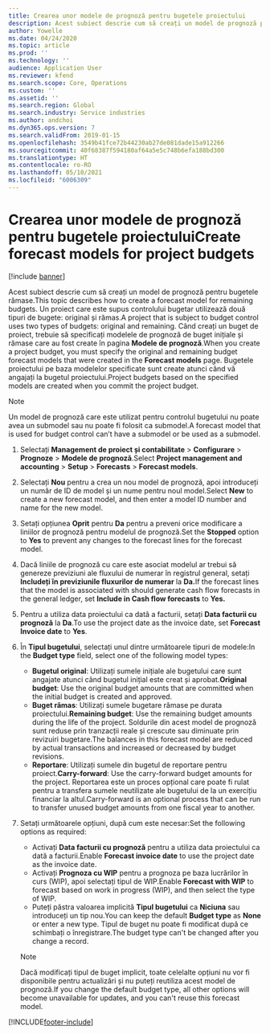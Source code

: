 ```yaml
---
title: Crearea unor modele de prognoză pentru bugetele proiectului
description: Acest subiect descrie cum să creați un model de prognoză pentru bugetele rămase.
author: Yowelle
ms.date: 04/24/2020
ms.topic: article
ms.prod: ''
ms.technology: ''
audience: Application User
ms.reviewer: kfend
ms.search.scope: Core, Operations
ms.custom: ''
ms.assetid: ''
ms.search.region: Global
ms.search.industry: Service industries
ms.author: andchoi
ms.dyn365.ops.version: 7
ms.search.validFrom: 2019-01-15
ms.openlocfilehash: 3549b41fce72b44230ab27de081dade15a912266
ms.sourcegitcommit: 40f68387f594180af64a5e5c748b6efa188bd300
ms.translationtype: HT
ms.contentlocale: ro-RO
ms.lasthandoff: 05/10/2021
ms.locfileid: "6006309"
---
```

# <a name="create-forecast-models-for-project-budgets"></a><span data-ttu-id="e8c26-103">Crearea unor modele de prognoză pentru bugetele proiectului</span><span class="sxs-lookup"><span data-stu-id="e8c26-103">Create forecast models for project budgets</span></span> 

[!include [banner](../includes/banner.md)]

<span data-ttu-id="e8c26-104">Acest subiect descrie cum să creați un model de prognoză pentru bugetele rămase.</span><span class="sxs-lookup"><span data-stu-id="e8c26-104">This topic describes how to create a forecast model for remaining budgets.</span></span> <span data-ttu-id="e8c26-105">Un proiect care este supus controlului bugetar utilizează două tipuri de bugete: original și rămas.</span><span class="sxs-lookup"><span data-stu-id="e8c26-105">A project that is subject to budget control uses two types of budgets: original and remaining.</span></span> <span data-ttu-id="e8c26-106">Când creați un buget de proiect, trebuie să specificați modelele de prognoză de buget inițiale și rămase care au fost create în pagina **Modele de prognoză**.</span><span class="sxs-lookup"><span data-stu-id="e8c26-106">When you create a project budget, you must specify the original and remaining budget forecast models that were created in the **Forecast models** page.</span></span> <span data-ttu-id="e8c26-107">Bugetele proiectului pe baza modelelor specificate sunt create atunci când vă angajați la bugetul proiectului.</span><span class="sxs-lookup"><span data-stu-id="e8c26-107">Project budgets based on the specified models are created when you commit the project budget.</span></span>

> [!NOTE]
> <span data-ttu-id="e8c26-108">Un model de prognoză care este utilizat pentru controlul bugetului nu poate avea un submodel sau nu poate fi folosit ca submodel.</span><span class="sxs-lookup"><span data-stu-id="e8c26-108">A forecast model that is used for budget control can’t have a submodel or be used as a submodel.</span></span>

1. <span data-ttu-id="e8c26-109">Selectați **Management de proiect și contabilitate** > **Configurare** > **Prognoze**  > **Modele de prognoză**.</span><span class="sxs-lookup"><span data-stu-id="e8c26-109">Select **Project management and accounting** > **Setup** > **Forecasts**  > **Forecast models**.</span></span>
2. <span data-ttu-id="e8c26-110">Selectați **Nou** pentru a crea un nou model de prognoză, apoi introduceți un număr de ID de model și un nume pentru noul model.</span><span class="sxs-lookup"><span data-stu-id="e8c26-110">Select **New** to create a new forecast model, and then enter a model ID number and name for the new model.</span></span> 
3. <span data-ttu-id="e8c26-111">Setați opțiunea **Oprit** pentru **Da** pentru a preveni orice modificare a liniilor de prognoză pentru modelul de prognoză.</span><span class="sxs-lookup"><span data-stu-id="e8c26-111">Set the **Stopped** option to **Yes** to prevent any changes to the forecast lines for the forecast model.</span></span> 
4. <span data-ttu-id="e8c26-112">Dacă liniile de prognoză cu care este asociat modelul ar trebui să genereze previziuni ale fluxului de numerar în registrul general, setați **Includeți în previziunile fluxurilor de numerar** la **Da.**</span><span class="sxs-lookup"><span data-stu-id="e8c26-112">If the forecast lines that the model is associated with should generate cash flow forecasts in the general ledger, set **Include in Cash flow forecasts** to **Yes.**</span></span> 
5. <span data-ttu-id="e8c26-113">Pentru a utiliza data proiectului ca dată a facturii, setați **Data facturii cu prognoză** la **Da**.</span><span class="sxs-lookup"><span data-stu-id="e8c26-113">To use the project date as the invoice date, set **Forecast Invoice date** to **Yes**.</span></span> 
6. <span data-ttu-id="e8c26-114">În **Tipul bugetului**, selectați unul dintre următoarele tipuri de modele:</span><span class="sxs-lookup"><span data-stu-id="e8c26-114">In the **Budget type** field, select one of the following model types:</span></span>

   - <span data-ttu-id="e8c26-115">**Bugetul original**: Utilizați sumele inițiale ale bugetului care sunt angajate atunci când bugetul inițial este creat și aprobat.</span><span class="sxs-lookup"><span data-stu-id="e8c26-115">**Original budget**: Use the original budget amounts that are committed when the initial budget is created and approved.</span></span>
   - <span data-ttu-id="e8c26-116">**Buget rămas**: Utilizați sumele bugetare rămase pe durata proiectului.</span><span class="sxs-lookup"><span data-stu-id="e8c26-116">**Remaining budget**: Use the remaining budget amounts during the life of the project.</span></span> <span data-ttu-id="e8c26-117">Soldurile din acest model de prognoză sunt reduse prin tranzacții reale și crescute sau diminuate prin revizuiri bugetare.</span><span class="sxs-lookup"><span data-stu-id="e8c26-117">The balances in this forecast model are reduced by actual transactions and increased or decreased by budget revisions.</span></span>
   - <span data-ttu-id="e8c26-118">**Reportare**: Utilizați sumele din bugetul de reportare pentru proiect.</span><span class="sxs-lookup"><span data-stu-id="e8c26-118">**Carry-forward**: Use the carry-forward budget amounts for the project.</span></span> <span data-ttu-id="e8c26-119">Reportarea este un proces opțional care poate fi rulat pentru a transfera sumele neutilizate ale bugetului de la un exercițiu financiar la altul.</span><span class="sxs-lookup"><span data-stu-id="e8c26-119">Carry-forward is an optional process that can be run to transfer unused budget amounts from one fiscal year to another.</span></span>

7. <span data-ttu-id="e8c26-120">Setați următoarele opțiuni, după cum este necesar:</span><span class="sxs-lookup"><span data-stu-id="e8c26-120">Set the following options as required:</span></span>

   - <span data-ttu-id="e8c26-121">Activați **Data facturii cu prognoză** pentru a utiliza data proiectului ca dată a facturii.</span><span class="sxs-lookup"><span data-stu-id="e8c26-121">Enable **Forecast invoice date** to use the project date as the invoice date.</span></span>
   - <span data-ttu-id="e8c26-122">Activați **Prognoza cu WIP** pentru a prognoza pe baza lucrărilor în curs (WIP), apoi selectați tipul de WIP.</span><span class="sxs-lookup"><span data-stu-id="e8c26-122">Enable **Forecast with WIP** to forecast based on work in progress (WIP), and then select the type of WIP.</span></span> 
   - <span data-ttu-id="e8c26-123">Puteți păstra valoarea implicită **Tipul bugetului** ca **Niciuna** sau introduceți un tip nou.</span><span class="sxs-lookup"><span data-stu-id="e8c26-123">You can keep the default **Budget type** as **None** or enter a new type.</span></span> <span data-ttu-id="e8c26-124">Tipul de buget nu poate fi modificat după ce schimbați o înregistrare.</span><span class="sxs-lookup"><span data-stu-id="e8c26-124">The budget type can't be changed after you change a record.</span></span>     
    > [!NOTE]
    > <span data-ttu-id="e8c26-125">Dacă modificați tipul de buget implicit, toate celelalte opțiuni nu vor fi disponibile pentru actualizări și nu puteți reutiliza acest model de prognoză.</span><span class="sxs-lookup"><span data-stu-id="e8c26-125">If you change the default budget type, all other options will become unavailable for updates, and you can't reuse this forecast model.</span></span> 
   


 



[!INCLUDE[footer-include](../includes/footer-banner.md)]
